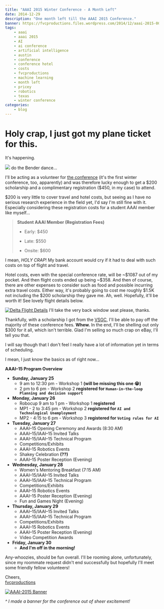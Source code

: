 ```yaml
---
title: "AAAI 2015 Winter Conference - A Month Left"
date: 2014-12-29
description: "One month left till the AAAI 2015 Conference."
banner: https://fvcproductions.files.wordpress.com/2014/12/aaai-2015-001.jpg
tags:
    - aaai
    - aaai 2015
    - AI
    - ai conference
    - artificial intelligence
    - austin
    - conference
    - conference hotel
    - costs
    - fvcproductions
    - machine learning
    - month left
    - pricey
    - robotics
    - texas
    - winter conference
categories:
    - blog
---
```


# Holy crap, I just got my plane ticket for this.

It's happening.

[![](//fc07.deviantart.net/fs71/f/2011/176/b/2/triple_bender_dance_by_aspellgoof-d3jxffk.gif)](//fc07.deviantart.net/fs71/f/2011/176/b/2/triple_bender_dance_by_aspellgoof-d3jxffk.gif) do the Bender dance…

I'll be acting as a volunteer for [the conference](//www.aaai.org/Conferences/AAAI/aaai15.php "AAAI 2015 Winter Conference") (it's the first winter conference, too, apparently) and was therefore lucky enough to get a \$200 scholarship and a complimentary registration (\$450, in my case) to attend.

\$200 is very little to cover travel and hotel costs, but seeing as I have no serious research experience in the field yet, I'd say I'm still fine with it. Especially considering these registration costs for a student AAAI member like myself…

> **Student AAAI Member (Registration Fees)**
>
> * Early: \$450
>
> * Late: \$550
>
> * Onsite: \$600

I mean, _HOLY CRAP_! My bank account would cry if it had to deal with such costs on top of flight and travel.

Hotel costs, even with the special conference rate, will be \~\$1087 out of my pocket. And then flight costs ended up being \~\$358. And then of course, there are other expenses to consider such as food and possible incurring extra travel costs. Either way, it's probably going to cost me roughly \$1.5K not including the \$200 scholarship they gave me. Ah, well. Hopefully, it'll be worth it! See lovely flight details below.

[![Delta Flight
Details](//fvcproductions.files.wordpress.com/2014/12/screenshot-2014-12-30-20-31-34.png)](//fvcproductions.files.wordpress.com/2014/12/screenshot-2014-12-30-20-31-34.png) I'll take the very back window seat please, thanks.

Thankfully, with a scholarship I got from the [VSGC](//vsgc.odu.edu "VSGC @ ODU"), I'll be able to pay off the majority of these conference fees. **Whew.** In the end, I'll be shelling out only \$300 for it all, which isn't terrible. Glad I'm selling so much crap on eBay, I'll tell you that.

I will say though that I don't feel I really have a lot of information yet in terms of scheduling.

I mean, I just know the basics as of right now…

**AAAI–15 Program Overview**

* **Sunday, January 25**
  * 9 am to 12:30 pm - Workshop 1 **(will be missing this one 😭)**
  * 2 pm to 6 pm - Workshop 2 **registered for `Human-in-the-loop Planning and decision support`**
* **Monday, January 26**
  * Robocup 9 am to 1 pm - Workshop 1 **registered**
  * MP1 - 2 to 3:45 pm - Workshop 2 **registered for `AI and Technological Unemployment`**
  * MP2 - 4:15 to 6 pm - Workshop 3 **registered for `Voting rules for AI`**
* **Tuesday, January 27**
  * AAAI–15 Opening Ceremony and Awards (8:30 AM)
  * AAAI–15/IAAI–15 Invited Talks
  * AAAI–15/IAAI–15 Technical Program
  * Competitions/Exhibits
  * AAAI–15 Robotics Events
  * Shakey Celebration **(??)**
  * AAAI–15 Poster Reception (Evening)
* **Wednesday, January 28**
  * Women's Mentoring Breakfast (7:15 AM)
  * AAAI–15/IAAI–15 Invited Talks
  * AAAI–15/IAAI–15 Technical Program
  * Competitions/Exhibits
  * AAAI–15 Robotics Events
  * AAAI–15 Poster Reception (Evening)
  * Fun and Games Night (Evening)
* **Thursday, January 29**
  * AAAI–15/IAAI–15 Invited Talks
  * AAAI–15/IAAI–15 Technical Program
  * Competitions/Exhibits
  * AAAI–15 Robotics Events
  * AAAI–15 Poster Reception (Evening)
  * Video Competition Awards
* **Friday, January 30**
  * **And I'm off in the morning!**

Any-whoozies, should be fun overall. I'll be rooming alone, unfortunately, since my roommate request didn't end successfully but hopefully I'll meet some friendly fellow volunteers!

Cheers,\
[fvcproductions](//twitter.com/fvcproductions "Twitter - FVCproductions")

[![AAAI-2015
Banner](//fvcproductions.files.wordpress.com/2014/12/aaai-2015-001.jpg)](//fvcproductions.files.wordpress.com/2014/12/aaai-2015-001.jpg)

_\^ I made a banner for the conference out of sheer excitement!_

